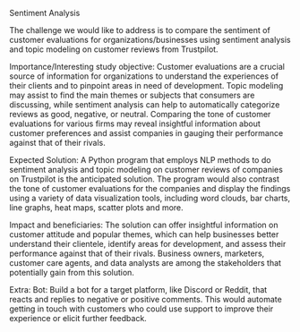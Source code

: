 Sentiment Analysis

The challenge we would like to address is to compare the sentiment of customer evaluations for organizations/businesses using sentiment analysis and topic modeling on customer reviews from Trustpilot.

Importance/Interesting study objective: Customer evaluations are a crucial source of information for organizations to understand the experiences of their clients and to pinpoint areas in need of development. Topic modeling may assist to find the main themes or subjects that consumers are discussing, while sentiment analysis can help to automatically categorize reviews as good, negative, or neutral. Comparing the tone of customer evaluations for various firms may reveal insightful information about customer preferences and assist companies in gauging their performance against that of their rivals.

Expected Solution: A Python program that employs NLP methods to do sentiment analysis and topic modeling on customer reviews of companies on Trustpilot is the anticipated solution. The program would also contrast the tone of customer evaluations for the companies and display the findings using a variety of data visualization tools, including word clouds, bar charts, line graphs, heat maps, scatter plots and more.

Impact and beneficiaries: The solution can offer insightful information on customer attitude and popular themes, which can help businesses better understand their clientele, identify areas for development, and assess their performance against that of their rivals. Business owners, marketers, customer care agents, and data analysts are among the stakeholders that potentially gain from this solution.

Extra:
Bot: Build a bot for a target platform, like Discord or Reddit, that reacts and replies to negative or positive comments. This would automate getting in touch with customers who could use support to improve their experience or elicit further feedback.


